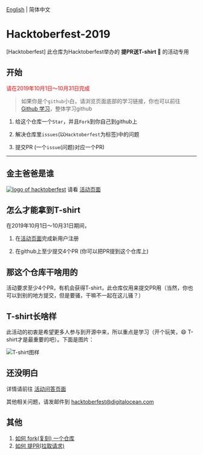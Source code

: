 [English](./README.md) | 简体中文

# Hacktoberfest-2019

[Hacktoberfest] 此仓库为Hacktoberfest举办的 **提PR送T-shirt :tshirt:** 的活动专用

## 开始
<font color=#fa0202>请在2019年10月1日～10月31日完成</font>

> 如果你是个`github`小白，请浏览页面底部的学习链接，你也可以前往[Github 学习](https://help.github.com/cn#dotcom)，整体学习github

1. 给这个仓库一个`Star`，并且`Fork`到你自己到github上

2. 解决仓库里`issues`(以`Hacktoberfest`为标签)中的问题

3. 提交PR (一个`issue`(问题)对应一个PR)

***

## 金主爸爸是谁

[![logo of hacktoberfest](https://hacktoberfest.digitalocean.com/HF19_logo.png)](https://hacktoberfest.digitalocean.com/)
请看 [活动页面](https://hacktoberfest.digitalocean.com/)

## 怎么才能拿到T-shirt

在2019年10月1日～10月31日期间，

1. 在[活动页面](https://hacktoberfest.digitalocean.com/)完成新用户注册

2. 在github上至少提交4个PR (你可以把PR提到这个仓库上)

## 那这个仓库干啥用的

活动要求至少4个PR，有机会获得T-shirt，此仓库仅用来提交PR用（当然，你也可以到别的地方提交，但是要骚，干嘛不一起在这儿骚？）

## T-shirt长啥样

此活动的初衷是希望更多人参与到开源中来，所以重点是学习（开个玩笑，:smile: T-shirt才是最重要的吧）。下面是图片：

![T-shirt图样](https://hacktoberfest.digitalocean.com/photos.png "T-shirt图样")

## 还没明白

详情请前往 [活动问答页面](https://hacktoberfest.digitalocean.com/faq)

其他相关问题，请发邮件到 hacktoberfest@digitalocean.com

## 其他

1. [如何 fork(复刻) 一个仓库](https://help.github.com/cn/articles/fork-a-repo)
2. [如何 提PR(拉取请求)](https://help.github.com/cn/articles/creating-a-pull-request)
